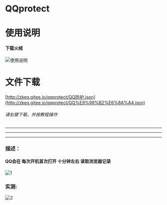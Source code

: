 # QQprotect

# 使用说明

#### 下载火绒

![使用说明](http://zkeq.gitee.io/qqprotect/QQprotect.gif)

# 文件下载

[http://zkeq.gitee.io/qqprotect/QQ防护.json](http://zkeq.gitee.io/qqprotect/QQ%E9%98%B2%E6%8A%A4.json)

###### 请右键下载，并按教程操作

----------------
----------------
----------------

### 描述：

#### QQ会在 每次开机首次打开  十分钟左右 读取浏览器记录

![1](http://zkeq.gitee.io/qqprotect/1.jpg)

### 实测:

![2](http://zkeq.gitee.io/qqprotect/2.png)
